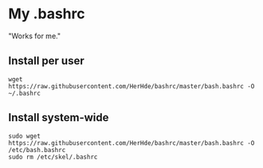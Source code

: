# My .bashrc

"Works for me."

## Install per user

    wget https://raw.githubusercontent.com/HerHde/bashrc/master/bash.bashrc -O ~/.bashrc

## Install system-wide

    sudo wget https://raw.githubusercontent.com/HerHde/bashrc/master/bash.bashrc -O /etc/bash.bashrc
    sudo rm /etc/skel/.bashrc
